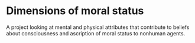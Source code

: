 # Dimensions of moral status

A project looking at mental and physical attributes that contribute to beliefs about consciousness and ascription of moral status to nonhuman agents.
